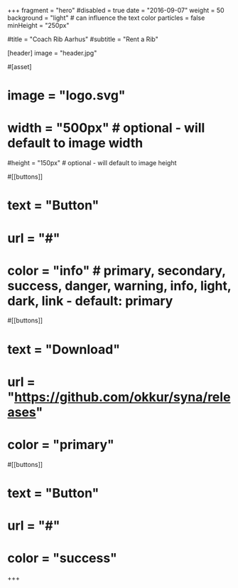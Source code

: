 +++
fragment = "hero"
#disabled = true
date = "2016-09-07"
weight = 50
background = "light" # can influence the text color
particles = false
minHeight = "250px"

#title = "Coach Rib Aarhus"
#subtitle = "Rent a Rib"

[header]
  image = "header.jpg"

#[asset]
#  image = "logo.svg"
#  width = "500px" # optional - will default to image width
  #height = "150px" # optional - will default to image height

#[[buttons]]
#  text = "Button"
#  url = "#"
#  color = "info" # primary, secondary, success, danger, warning, info, light, dark, link - default: primary

#[[buttons]]
#  text = "Download"
#  url = "https://github.com/okkur/syna/releases"
#  color = "primary"

#[[buttons]]
#  text = "Button"
#  url = "#"
#  color = "success"
+++

